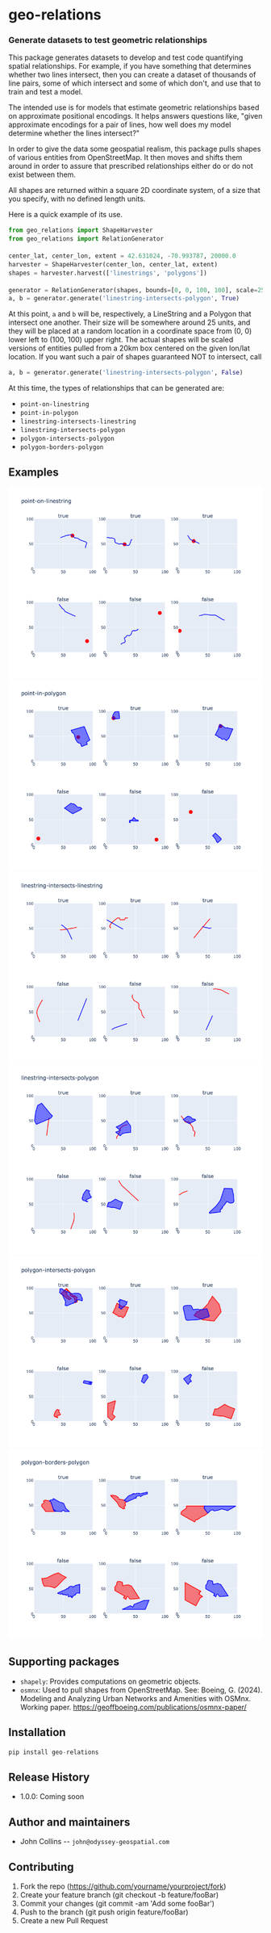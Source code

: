 
# geo-relations

### Generate datasets to test geometric relationships
	
This package generates datasets to develop and test code 
quantifying spatial relationships. 
For example, if you have something that determines whether two lines intersect,
then you can create a dataset of thousands of line pairs, some of which intersect and
some of which don't, and use that to train and test a model. 

The intended use is for models that estimate
geometric relationships based on approximate positional encodings. 
It helps answers questions like, 
"given approximate encodings for a pair of lines,
how well does my model determine whether the lines intersect?"

In order to give the data some geospatial realism, this package pulls shapes of 
various entities from OpenStreetMap. It then moves and shifts them
around in order to assure that prescribed relationships either
do or do not exist between them.

All shapes are returned within a square 2D coordinate system,
of a size that you specify, with no defined length units. 

Here is a quick example of its use.

```python
from geo_relations import ShapeHarvester
from geo_relations import RelationGenerator

center_lat, center_lon, extent = 42.631024, -70.993787, 20000.0
harvester = ShapeHarvester(center_lon, center_lat, extent)
shapes = harvester.harvest(['linestrings', 'polygons'])

generator = RelationGenerator(shapes, bounds=[0, 0, 100, 100], scale=25)
a, b = generator.generate('linestring-intersects-polygon', True)
```

At this point, `a` and `b` will be, respectively, a LineString
and a Polygon that intersect one another. Their size will be somewhere 
around 25 units, and they will be placed at a random location 
in a coordinate space from (0, 0) lower left to (100, 100) upper right.
The actual shapes will be scaled versions of
entities pulled from a 20km box centered
on the given lon/lat location.
If you want such a pair of shapes guaranteed NOT to intersect, 
call 

```python
a, b = generator.generate('linestring-intersects-polygon', False)
```


 

At this time, the types of relationships that can be generated are:
- `point-on-linestring`
- `point-in-polygon`
- `linestring-intersects-linestring`
- `linestring-intersects-polygon`
- `polygon-intersects-polygon`
- `polygon-borders-polygon`


## Examples

![point-on-linestring](images/point-on-linestring.png)
![point-in-polygon](images/point-in-polygon.png)
![linestring-intersects-linestring](images/linestring-intersects-linestring.png)
![linestring-intersects-polygon](images/linestring-intersects-polygon.png)
![polygon-intersects-polygon](images/polygon-intersects-polygon.png)
![polygon-borders-polygon](images/polygon-borders-polygon.png)


## Supporting packages

* `shapely`: Provides computations on geometric objects.
* `osmnx`: Used to pull shapes from OpenStreetMap. See: Boeing, G. (2024). Modeling and Analyzing Urban Networks and Amenities with OSMnx. Working paper. https://geoffboeing.com/publications/osmnx-paper/

## Installation

```python
pip install geo-relations
```

## Release History

* 1.0.0: Coming soon

## Author and maintainers

* John Collins -- `john@odyssey-geospatial.com`

## Contributing

1. Fork the repo (https://github.com/yourname/yourproject/fork)
2. Create your feature branch (git checkout -b feature/fooBar)
3. Commit your changes (git commit -am 'Add some fooBar')
4. Push to the branch (git push origin feature/fooBar)
5. Create a new Pull Request
